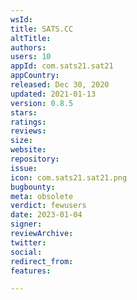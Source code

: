 ```yaml
---
wsId: 
title: SATS.CC
altTitle: 
authors: 
users: 10
appId: com.sats21.sat21
appCountry: 
released: Dec 30, 2020
updated: 2021-01-13
version: 0.8.5
stars: 
ratings: 
reviews: 
size: 
website: 
repository: 
issue: 
icon: com.sats21.sat21.png
bugbounty: 
meta: obsolete
verdict: fewusers
date: 2023-01-04
signer: 
reviewArchive: 
twitter: 
social: 
redirect_from: 
features: 

---
```


